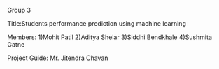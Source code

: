 Group 3

Title:Students performance prediction using machine learning

Members:
        1)Mohit Patil
        2)Aditya Shelar
        3)Siddhi Bendkhale
        4)Sushmita Gatne

Project Guide: Mr. Jitendra Chavan
